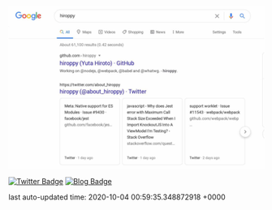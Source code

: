 <a href="https://www.google.com/search?source=hp&ei=SaQZX-3sMsbYhwPZwLzAAg&q=hiroppy&oq=hiroppy&gs_lcp=CgZwc3ktYWIQAzICCAAyAggAMgQIABAeOgcIABCxAxAEOgoIABCxAxCDARAEOgQIABAEOgYIABAEEAM6CAgAELEDEIMBUOonWJ8uYJMwaABwAHgAgAFSiAGdBJIBATeYAQCgAQGqAQdnd3Mtd2l6&sclient=psy-ab&ved=0ahUKEwittd6Y0OPqAhVG7GEKHVkgDygQ4dUDCAk&uact=5">
  <img src="https://raw.githubusercontent.com/hiroppy/hiroppy/master/output/result.jpg" />
</a>

[![Twitter Badge](https://img.shields.io/badge/-@hiroppy-181717?style=flat-square&logo=twitter&logoColor=white&link=https://twitter.com/about_hiroppy)](https://twitter.com/about_hiroppy)
[![Blog Badge](https://img.shields.io/badge/-blog-181717?style=flat-square&logo=hatena-bookmark&logoColor=white&link=https://blog.hiroppy.me/)](https://blog.hiroppy.me)

last auto-updated time: 2020-10-04 00:59:35.348872918 +0000
